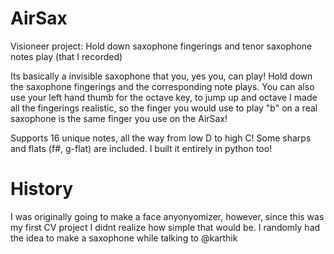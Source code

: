 # AirSax
Visioneer project: Hold down saxophone fingerings and tenor saxophone notes play (that I recorded)

Its basically a invisible saxophone that you, yes you, can play!
Hold down the saxophone fingerings and the corresponding note plays. You can also use your left hand thumb for the octave key, to jump up and octave
I made all the fingerings realistic, so the finger you would use to play "b" on a real saxophone is the same finger you use on the AirSax!


Supports 16 unique notes, all the way from low D to high C! Some sharps and flats (f#, g-flat) are included.
I built it entirely in python too!

# History
I was originally going to make a face anyonyomizer, however, since this was my first CV project I didnt realize how simple that would be. I randomly had the idea to make a saxophone while talking to @karthik
 
